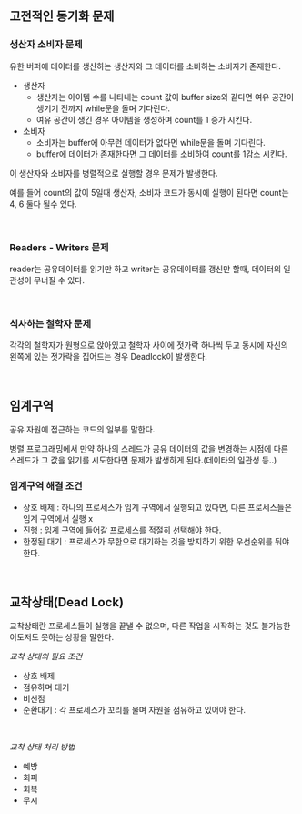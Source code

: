 ## 고전적인 동기화 문제

### 생산자 소비자 문제

유한 버퍼에 데이터를 생산하는 생산자와 그 데이터를 소비하는 소비자가 존재한다.

- 생산자
  - 생산자는 아이템 수를 나타내는 count 값이 buffer size와 같다면 여유 공간이 생기기 전까지 while문을 돌며 기다린다.
  - 여유 공간이 생긴 경우 아이템을 생성하며 count를 1 증가 시킨다.
- 소비자
  - 소비자는 buffer에 아무런 데이터가 없다면 while문을 돌며 기다린다.
  - buffer에 데이터가 존재한다면 그 데이터를 소비하여 count를 1감소 시킨다.

이 생산자와 소비자를 병렬적으로 실행할 경우 문제가 발생한다.

예를 들어 count의 값이 5일때 생산자, 소비자 코드가 동시에 실행이 된다면 count는 4, 6 둘다 될수 있다.

<br/>

### Readers - Writers 문제

reader는 공유데이터를 읽기만 하고 writer는 공유데이터를 갱신만 할때, 데이터의 일관성이 무너질 수 있다.

<br/>

### 식사하는 철학자 문제

각각의 철학자가 원형으로 앉아있고 철학자 사이에 젓가락 하나씩 두고 동시에 자신의 왼쪽에 있는 젓가락을 집어드는 경우 Deadlock이 발생한다.

<br/>

## 임계구역

공유 자원에 접근하는 코드의 일부를 말한다.

병렬 프로그래밍에서 만약 하나의 스레드가 공유 데이터의 값을 변경하는 시점에 다른 스레드가 그 값을 읽기를 시도한다면 문제가 발생하게 된다.(데이타의 일관성 등..)

### 임계구역 해결 조건

- 상호 배제 : 하나의 프로세스가 임계 구역에서 실행되고 있다면, 다른 프로세스들은 임계 구역에서 실행 x
- 진행 : 임계 구역에 들어갈 프로세스를 적절히 선택해야 한다.
- 한정된 대기 : 프로세스가 무한으로 대기하는 것을 방지하기 위한 우선순위를 둬야한다.

<br/>

## 교착상태(Dead Lock)

교착상태란 프로세스들이 실행을 끝낼 수 없으며, 다른 작업을 시작하는 것도 불가능한 이도저도 못하는 상황을 말한다.



*교착 상태의 필요 조건*

- 상호 배제
- 점유하며 대기
- 비선점
- 순환대기 : 각 프로세스가 꼬리를 물며 자원을 점유하고 있어야 한다.

<br/>

*교착 상태 처리 방법*

- 예방
- 회피
- 회복
- 무시



